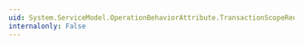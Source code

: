 ```yaml
---
uid: System.ServiceModel.OperationBehaviorAttribute.TransactionScopeRequired
internalonly: False
---
```

